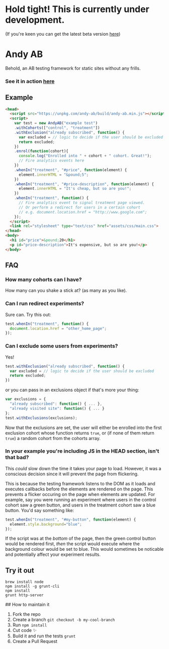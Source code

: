 # Hold tight! This is currently under development.

(If you're keen you can get the latest beta version [here](https://unpkg.com/andy-ab/build/andy-ab.min.js))

# Andy AB

Behold, an AB testing framework for static sites without any frills.

### See it in action **[here](https://andystabler.github.io/andy-ab/)**

## Example
```html
<head>
  <script src="https://unpkg.com/andy-ab/build/andy-ab.min.js"></script>
  <script>
    var test = new AndyAB("example test")
    .withCohorts(["control", "treatment"])
    .withExclusion("already subscribed", function() {
      var excluded = // logic to decide if the user should be excluded
      return excluded;
    })
    .enrol(function(cohort){
      console.log("Enrolled into " + cohort + " cohort. Great!");
      // Fire analytics events here
    })
    .whenIn("treatment", "#price", function(element) {
      element.innerHTML = "&pound;5";
    })
    .whenIn("treatment", "#price-description", function(element) {
      element.innerHTML = "It's cheap, but so are you!";
    })
    .whenIn("treatment", function() {
      // Fire analytics event to signal treatment page viewed.
      // Or perform a redirect for users in a certain cohort
      // e.g. document.location.href = "http://www.google.com";
    });
  </script>
  <link rel="stylesheet" type="text/css" href="assets/css/main.css">
</head>
<body>
  <h1 id="price">&pound;20</h1>
  <p id="price-description">It's expensive, but so are you!</p>
</body>
```

## FAQ

### How many cohorts can I have?

How many can you shake a stick at? (as many as you like).

### Can I run redirect experiments?

Sure can. Try this out:
```javascript
test.whenIn("treatment", function() {
  document.location.href = "other_home_page";
});
```

### Can I exclude some users from experiments?

Yes!

```javascript
test.withExclusion("already subscribed", function() {
  var excluded = // logic to decide if the user should be excluded
  return excluded;
})
```

or you can pass in an exclusions object if that's more your thing:

```javascript
var exclusions = {
  "already subscribed": function() { ... },
  "already visited site": function() { ... }
};
test.withExclusions(exclusions);
```

Now that the exclusions are set, the user will either be enrolled into the first
exclusion cohort whose function returns `true`, or (if none of them return `true`) a random cohort
from the cohorts array.

### In your example you're including JS in the HEAD section, isn't that bad?

This _could_ slow down the time it takes your page to load. However, it was a conscious
decision since it will prevent the page from flickering.

This is because the testing framework listens to the DOM as it loads and executes
callbacks before the elements are rendered on the page. This prevents a flicker
occuring on the page when elements are updated. For example, say you were running an experiment where users in the control cohort saw a green button, and users in
the treatment cohort saw a blue button. You'd say something like:

```javascript
test.whenIn("treatment", "#my-button", function(element) {
  element.style.background="blue";
});
```

If the script was at the _bottom_ of the page, then the green control button would
be rendered first, _then_ the script would execute where the background colour would
be set to blue. This would sometimes be noticable and potentially affect your experiment
results.

## Try it out
```
brew install node
npm install -g grunt-cli
npm install
grunt http-server
```

## How to maintain it

1. Fork the repo
2. Create a branch `git checkout -b my-cool-branch`
3. Run `npm install`
4. Cut code ✨
5. Build it and run the tests `grunt`
6. Create a Pull Request

